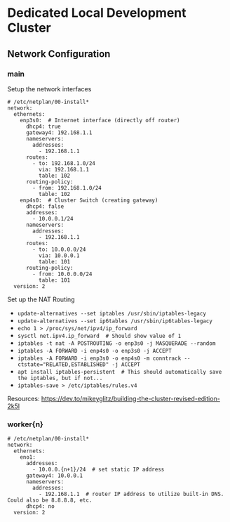 # Dedicated Local Development Cluster

## Network Configuration

### main
Setup the network interfaces
```
# /etc/netplan/00-install*
network:
  ethernets:
    enp3s0:  # Internet interface (directly off router)
      dhcp4: true
      gateway4: 192.168.1.1
      nameservers:
        addresses:
          - 192.168.1.1
      routes: 
        - to: 192.168.1.0/24
          via: 192.168.1.1
          table: 102
      routing-policy:
        - from: 192.168.1.0/24
          table: 102
    enp4s0:  # Cluster Switch (creating gateway)
      dhcp4: false
      addresses: 
        - 10.0.0.1/24
      nameservers:
        addresses:
          - 192.168.1.1
      routes:
        - to: 10.0.0.0/24
          via: 10.0.0.1
          table: 101
      routing-policy:
        - from: 10.0.0.0/24
          table: 101
  version: 2
```

Set up the NAT Routing
- `update-alternatives --set iptables /usr/sbin/iptables-legacy`
- `update-alternatives --set ip6tables /usr/sbin/ip6tables-legacy`
- `echo 1 > /proc/sys/net/ipv4/ip_forward`
- `sysctl net.ipv4.ip_forward  # Should show value of 1`
- `iptables -t nat -A POSTROUTING -o enp3s0 -j MASQUERADE --random`
- `iptables -A FORWARD -i enp4s0 -o enp3s0 -j ACCEPT`
- `iptables -A FORWARD -i enp3s0 -o enp4s0 -m conntrack --ctstate="RELATED,ESTABLISHED" -j ACCEPT`
- `apt install iptables-persistent  # This should automatically save the iptables, but if not...`
- `iptables-save > /etc/iptables/rules.v4`

Resources: https://dev.to/mikeyglitz/building-the-cluster-revised-edition-2k5l



### worker{n}
```
# /etc/netplan/00-install*
network:
  ethernets:
    eno1:
      addresses:
        - 10.0.0.{n+1}/24  # set static IP address
      gateway4: 10.0.0.1
      nameservers:
        addresses:
          - 192.168.1.1  # router IP address to utilize built-in DNS. Could also be 8.8.8.8, etc.
      dhcp4: no
  version: 2
```
